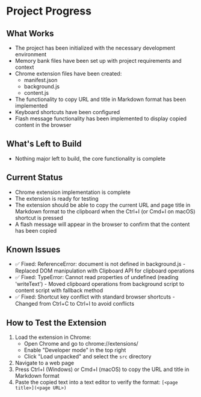 # Project Progress

## What Works
- The project has been initialized with the necessary development environment
- Memory bank files have been set up with project requirements and context
- Chrome extension files have been created:
  - manifest.json
  - background.js
  - content.js
- The functionality to copy URL and title in Markdown format has been implemented
- Keyboard shortcuts have been configured
- Flash message functionality has been implemented to display copied content in the browser

## What's Left to Build
- Nothing major left to build, the core functionality is complete

## Current Status
- Chrome extension implementation is complete
- The extension is ready for testing
- The extension should be able to copy the current URL and page title in Markdown format to the clipboard when the Ctrl+I (or Cmd+I on macOS) shortcut is pressed
- A flash message will appear in the browser to confirm that the content has been copied

## Known Issues
- ✅ Fixed: ReferenceError: document is not defined in background.js - Replaced DOM manipulation with Clipboard API for clipboard operations
- ✅ Fixed: TypeError: Cannot read properties of undefined (reading 'writeText') - Moved clipboard operations from background script to content script with fallback method
- ✅ Fixed: Shortcut key conflict with standard browser shortcuts - Changed from Ctrl+C to Ctrl+I to avoid conflicts

## How to Test the Extension
1. Load the extension in Chrome:
   - Open Chrome and go to chrome://extensions/
   - Enable "Developer mode" in the top right
   - Click "Load unpacked" and select the `src` directory
2. Navigate to a web page
3. Press Ctrl+I (Windows) or Cmd+I (macOS) to copy the URL and title in Markdown format
4. Paste the copied text into a text editor to verify the format: `[<page title>](<page URL>)`
